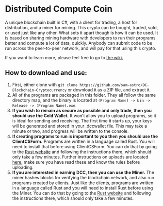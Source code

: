 # Distributed Compute Coin
A unique blockchain built in C#, with a client for trading, a host for distribution, and a miner for mining. This crypto can be bought, traded, sold, or used just like any other. What sets it apart though is how it can be used. It is based on sharing mining hardware with developers to run their programs better and compute a lot of data, quickly. Anybody can submit code to be run across the peer-to-peer network, and will pay for that using this crypto.

If you want to learn more, please feel free to go to [the wiki.](https://github.com/sam-astro/DC-Blockchain-Cryptocurrency/wiki)

## How to download and use:
1. First, either clone with `git clone https://github.com/sam-astro/DC-Blockchain-Cryptocurrency` or download it as a ZIP file, and extract it.
2. All of the programs are packaged in this folder. They all follow the same directory map, and the binary is located at `(Program Name) -> bin -> Release -> (Program Name).exe`.
3. **If you wish to remain as secure as possible and only trade, then you should use the Cold Wallet.** It won't allow you to upload programs, so it is ideal for sending and receiving. The first time it starts up, your keys will be generated and stored in your .dccwallet file. This may take a minute or two, and progress will be written to the console.
4. **If creating programs to run is important to you then you should use the ClientCSForm.** Programs are written in a language called Rust. You will need to install that before using ClientCSForm. You can do that by going to the [Rust website](https://www.rust-lang.org/tools/install) and following the instructions there, which should only take a few minutes. Further instructions on uploads are located [here](https://github.com/sam-astro/DC-Blockchain-Cryptocurrency/wiki#upload-program), make sure you have read these and know the rules before uploading.
5. **If you are interested in earning DCC, then you can use the Miner.** The miner hashes blocks for verifying the blockchain network, and also run programs created by clients. Just like the clients, programs are written in a language called Rust and you will need to install Rust before using the Miner. You can do that by going to the [Rust website](https://www.rust-lang.org/tools/install) and following the instructions there, which should only take a few minutes.
